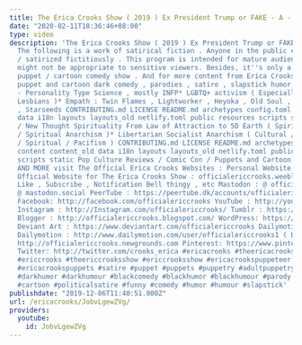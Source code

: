 ```yaml
---
title: The Erica Crooks Show ( 2019 ) Ex President Trump or FAKE - A - NEWZ
date: "2020-02-11T18:36:46+08:00"
type: video
description: 'The Erica Crooks Show ( 2019 ) Ex President Trump or FAKE - A - NEWZ
  The following is a work of satirical fiction . Anyone in the public eye is parodied
  / satirized fictitiously . This program is intended for mature audiences only which
  might not be appropriate to sensitive viewers. Besides, it''s only a satirical adult
  puppet / cartoon comedy show . And for more content from Erica Crooks - Hilarious
  puppet and cartoon dark comedy , parodies , satire , slapstick humor for adults
  - Personality Type Science , mostly INFP* LGBTQ+ activism ( Especially Transgender
  Lesbians )* Empath : Twin Flames , Lightworker , Heyoka , Old Soul , Indigo / Crystal
  , Starseeds CONTRIBUTING.md LICENSE README.md archetypes config.toml content content_old
  data i18n layouts layouts_old netlify.toml public resources scripts static New Age
  / New Thought Spirituality From Law of Attraction to 5D Earth ( Spiritual Liberation
  / Spiritual Anarchism )* Libertarian Socialist Anarchism ( Cultural / Philosophical
  / Spiritual / Pacifism ) CONTRIBUTING.md LICENSE README.md archetypes config.toml
  content content_old data i18n layouts layouts_old netlify.toml public resources
  scripts static Pop Culture Reviews / Comic Con / Puppets and Cartoon Animation*
  AND MORE visit The Official Erica Crooks Websites : Personal Website : ericacrooks.weebly.com
  Official Website for The Erica Crooks Show : officialericcrooks.weebly.com Also
  Like , Subscribe , Notification Bell thingy , etc Mastodon : @ officialericcrooks
  @ mastodon.social PeerTube : https://peertube.dk/accounts/officialericcrooks/video-channels
  Facebook: http://facebook.com/officialericcrooks YouTube : http://youtube.com/user/officialericcrooks
  Instagram : http://Instagram.com/officialericcrooks/ Tumblr : https://officialericcrooks.tumblr.com/
  Blogger : http://officialericcrooks.blogspot.com/ WordPress: https://officialericcrooks.wordpress.com
  Deviant Art : https://www.deviantart.com/officialericcrooks Dailymotion : http://www.dailymotion.com/user/officialericcrooks
  Dailymotion : http://www.dailymotion.com/user/officialericcrooks1 ( backup ) Newgrounds:
  http://officialericcrooks.newgrounds.com Pinterest: https://www.pinterest.com/officialec1/
  Twitter: http://twitter.com/crooks_erica #ericacrooks #theericacrooksshow #ericacrooksshow
  #ericcrooks #theericcrooksshow #ericcrooksshow #ericacrookspuppeteer #ericacrookspuppet
  #ericacrookspuppets #satire #puppet #puppets #puppetry #adultpuppetry #darkcomedy
  #darkhumor #darkhumour #blackcomedy #blackhumor #blackhumour #parody #parodies #cartoons
  #cartoon #politicalsatire #funny #comedy #humor #humour #slapstick'
publishdate: "2019-12-06T11:40:51.000Z"
url: /ericacrooks/JobvLgewZVg/
providers:
  youtube:
    id: JobvLgewZVg
---
```


